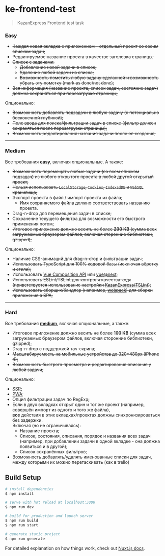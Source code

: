 # ke-frontend-test

> KazanExpress Frontend test task

### **Easy**

- ~~Каждая новая вкладка с приложением - отдельный проект со своим списком задач;~~
- ~~Редактируемое название проекта в качестве заголовка страницы;~~
- ~~Список с задачами:~~
  - ~~Добавление новой задачи в список;~~
  - ~~Удаление любой задачи из списка;~~
  - ~~Возможность пометить любую задачу сделанной и возможность убрать эту пометку (mark as done/not done);~~
- ~~Вся информация (название проекта, список задач, состояние задач) должна сохраняться при перезагрузке страницы;~~

Опционально:
- ~~Возможность добавлять подзадачи в любую задачу (с потенциально бесконечной глубиной);~~
- ~~Поле ввода для поиска/фильтрации задач в списке (фильтр должен сохраняться после перезагрузки страницы);~~
- ~~Возможность редактирования названия задачи после её создания;~~

---

### **Medium**

Все требования [**easy**](#easy), включая опциональные.
А также:

- ~~Возможность перемещать любые задачи (со всем списком подзадач) из любого открытого проекта в любой другой открытый проект;~~
- ~~Нельзя использовать `LocalStorage`, `Cookies`, `IndexedDB` и `WebSQL` хранилища;~~
- Экспорт проекта в файл / импорт проекта из файла;
  - Имя сохраняемого файла должно соответствовать названию проекта.
- Drag-n-drop для перемещения задач в списке;
- Сохранение текущего фильтра для возможности его быстрого применения потом;
- ~~Итоговое приложение должно весить не более **200 KB** (сумма всех загружаемых браузером файлов, включая сторонние библиотеки, gzipped);~~

Опционально:
- Наличие CSS-анимаций для drag-n-drop и фильтрации задач;
- ~~Использовать TypeScript для 100% кодовой базы (исключая вёрстку и стили);~~
- Использовать [Vue Composition API](https://vue-composition-api-rfc.netlify.com/) или [vue@next](https://www.npmjs.com/package/vue/v/next);
- ~~Использовать ESLint/TSLint для контроля качества кода (приветствуется использование настройки [KazanExpress/TSLint](https://github.com/KazanExpress/tslint));~~
- ~~Использовать сборщик/бандлер (например, [webpack](https://webpack.js.org/)) для сборки приложения в SPA;~~

---

### **Hard**

Все требования [**medium**](#medium), включая опциональные, а также:

- Итоговое приложение должно весить не более **100 KB** (сумма всех загружаемых браузером файлов, включая сторонние библиотеки, gzipped);
- Drag-n-drop с поддержкой тач-скрина;
- ~~Масштабируемость на мобильные устройства до 320*480px (iPhone 4);~~
- ~~Возможность быстрого просмотра и редактирования описания у любой задачи;~~

Опционально:
- ~~[SSR](https://google.com/search?q=SSR+(web+development));~~
- [PWA](https://google.com/search?q=PWA+(web+development));
- Опция фильтрации задач по RegExp;
- Если в двух вкладках открыт один и тот же проект (например, совершён импорт из одного и того же файла),\
  **все** действия в этих вкладках/проектах должны синхронизироваться без задержки.\
  Включая (но не ограничиваясь):
  - Название проекта;
  - Список, состояния, описания, порядок и названия всех задач\
    (например, при добавлении задачи в одной вкладке - она должна появиться и в другой);
  - Список сохранённых фильтров;
- Возможность добавлять/удалять именованные списки для задач, между которыми их можно перетаскивать (как в trello)

## Build Setup

``` bash
# install dependencies
$ npm install

# serve with hot reload at localhost:3000
$ npm run dev

# build for production and launch server
$ npm run build
$ npm run start

# generate static project
$ npm run generate
```

For detailed explanation on how things work, check out [Nuxt.js docs](https://nuxtjs.org).
